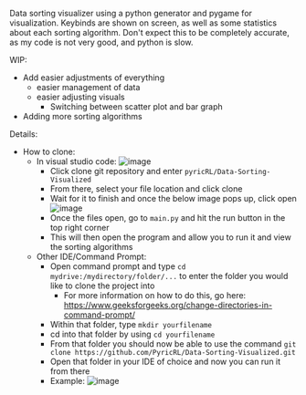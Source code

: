 Data sorting visualizer using a python generator and pygame for visualization.
Keybinds are shown on screen, as well as some statistics about each sorting algorithm.
Don't expect this to be completely accurate, as my code is not very good, and python is slow.

WIP:
- Add easier adjustments of everything
  - easier management of data
  - easier adjusting visuals
      - Switching between scatter plot and bar graph
- Adding more sorting algorithms

Details:
- How to clone:
  - In visual studio code:
      ![image](https://github.com/user-attachments/assets/af916bc2-7037-48ff-80fc-64f614ec0731)
    - Click clone git repository and enter `pyricRL/Data-Sorting-Visualized`
    - From there, select your file location and click clone
    - Wait for it to finish and once the below image pops up, click open
      ![image](https://github.com/user-attachments/assets/eeb87585-6255-45b3-bc43-d07bb800fcd2)
    - Once the files open, go to `main.py` and hit the run button in the top right corner
    - This will then open the program and allow you to run it and view the sorting algorithms
  - Other IDE/Command Prompt:
    - Open command prompt and type `cd mydrive:/mydirectory/folder/...` to enter the folder you would like to clone the project into
        - For more information on how to do this, go here: https://www.geeksforgeeks.org/change-directories-in-command-prompt/
    - Within that folder, type `mkdir yourfilename`
    - cd into that folder by using `cd yourfilename`
    - From that folder you should now be able to use the command `git clone https://github.com/PyricRL/Data-Sorting-Visualized.git`
    - Open that folder in your IDE of choice and now you can run it from there
    - Example:
      ![image](https://github.com/user-attachments/assets/c6a1b213-d864-43cf-a21c-d16e34322f29)
